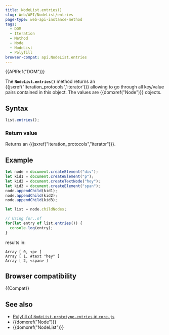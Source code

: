 ```yaml
---
title: NodeList.entries()
slug: Web/API/NodeList/entries
page-type: web-api-instance-method
tags:
  - DOM
  - Iteration
  - Method
  - Node
  - NodeList
  - Polyfill
browser-compat: api.NodeList.entries
---
```

{{APIRef("DOM")}}

The **`NodeList.entries()`** method returns an
{{jsxref("Iteration_protocols",'iterator')}} allowing to go through all key/value pairs
contained in this object. The values are {{domxref("Node")}} objects.

## Syntax

```js
list.entries();
```

### Return value

Returns an {{jsxref("Iteration_protocols","iterator")}}.

## Example

```js
let node = document.createElement("div");
let kid1 = document.createElement("p");
let kid2 = document.createTextNode("hey");
let kid3 = document.createElement("span");
node.appendChild(kid1);
node.appendChild(kid2);
node.appendChild(kid3);

let list = node.childNodes;

// Using for..of
for(let entry of list.entries()) {
  console.log(entry);
}
```

results in:

```
Array [ 0, <p> ]
Array [ 1, #text "hey" ]
Array [ 2, <span> ]
```

## Browser compatibility

{{Compat}}

## See also

- [Polyfill of `NodeList.prototype.entries` in `core-js`](https://github.com/zloirock/core-js#iterable-dom-collections)
- {{domxref("Node")}}
- {{domxref("NodeList")}}
